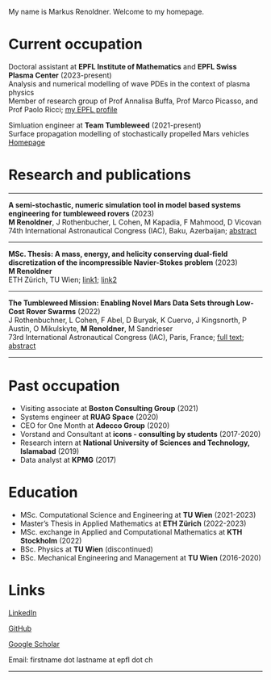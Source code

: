 <head>
<meta name="google-site-verification" content="ruOBcOn1XgWB3kz3N4Mym7lNwkgxqcFxM-pc9VEJmYs" />
</head>



My name is Markus Renoldner. Welcome to my homepage.
  

# Current occupation

Doctoral assistant at **EPFL Institute of Mathematics** and **EPFL Swiss Plasma Center** (2023-present)\
Analysis and numerical modelling of wave PDEs in the context of plasma physics\
Member of research group of Prof Annalisa Buffa, Prof Marco Picasso, and Prof Paolo Ricci; [my EPFL profile](https://people.epfl.ch/markus.renoldner/)

Simluation engineer at **Team Tumbleweed** (2021-present)\
Surface propagation modelling of stochastically propelled Mars vehicles\
[Homepage](https://www.teamtumbleweed.eu/)

# Research and publications

-------------------

**A semi-stochastic, numeric simulation tool in model based systems engineering for tumbleweed rovers** (2023)\
**M Renoldner**, J Rothenbucher, L Cohen, M Kapadia, F Mahmood, D Vicovan\
74th International Astronautical Congress (IAC), Baku, Azerbaijan; [abstract](https://iafastro.directory/iac/paper/id/77760/abstract-pdf/IAC-23,D1,4A,11,x77760.brief.pdf?2023-09-14.18:16:05)

-------------------

**MSc. Thesis: A mass, energy, and helicity conserving dual-field discretization of the incompressible Navier-Stokes problem** (2023)\
**M Renoldner**\
ETH Zürich, TU Wien; [link1](https://people.math.ethz.ch/~hiptmair/StudentProjects/Renoldner.Markus/MScThesis.pdf); [link2](https://repositum.tuwien.at/handle/20.500.12708/177634)

-------------------

**The Tumbleweed Mission: Enabling Novel Mars Data Sets through Low-Cost Rover Swarms** (2022)\
J Rothenbuchner, L Cohen, F Abel, D Buryak, K Cuervo, J Kingsnorth, P Austin, O Mikulskyte, **M Renoldner**, M Sandrieser\
73rd International Astronautical Congress (IAC), Paris, France; [full text](https://www.teamtumbleweed.eu/development/wp-content/uploads/2022/10/IAC-22A3IPx72458.pdf); [abstract](https://iafastro.directory/iac/paper/id/72458/abstract-pdf/IAC-22,A3,IP,45,x72458.brief.pdf?2022-04-05.09:45:14)

-------------------

# Past occupation

- Visiting associate at **Boston Consulting Group** (2021)
- Systems engineer at **RUAG Space** (2020)
- CEO for One Month at **Adecco Group** (2020)
- Vorstand and Consultant at **icons - consulting by students** (2017-2020)
- Research intern at **National University of Sciences and Technology, Islamabad** (2019)
- Data analyst at **KPMG** (2017)

# Education

- MSc. Computational Science and Engineering at **TU Wien** (2021-2023)
- Master’s Thesis in Applied Mathematics at **ETH Zürich** (2022-2023)
- MSc. exchange in Applied and Computational Mathematics at **KTH Stockholm** (2022)
- BSc. Physics at **TU Wien** (discontinued)
- BSc. Mechanical Engineering and Management at **TU Wien** (2016-2020)


# Links

[LinkedIn](https://www.linkedin.com/in/markusrenoldner)

[GitHub](https://github.com/markusrenoldner)

[Google Scholar](https://scholar.google.com/citations?user=UB47bUEAAAA) 

Email: firstname dot lastname at epfl dot ch


-------------------

